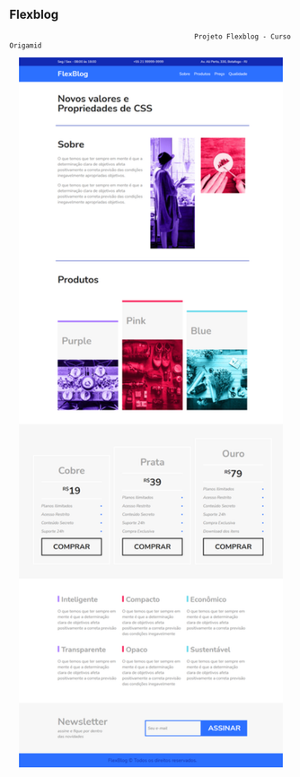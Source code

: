 ## Flexblog
                                                  Projeto Flexblog - Curso Origamid 
<p align="center">
	<img width="470" src="/full_screen_website.png">
</P>
